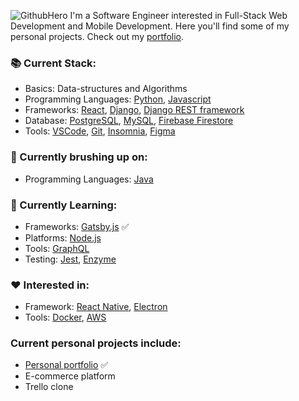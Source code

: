  ![GithubHero](https://user-images.githubusercontent.com/9547354/91645422-4d4b0480-ea1b-11ea-9070-b7c8b162f5a4.png)
I'm a Software Engineer interested in Full-Stack Web Development and Mobile Development. Here you'll find some of my personal projects.
Check out my [portfolio](https://codebyfernanda.tech). 

### :books: Current Stack:

- Basics: Data-structures and Algorithms
- Programming Languages: [Python](https://www.python.org/), [Javascript](https://www.javascript.com/)
- Frameworks: [React](https://reactjs.org/), [Django](https://www.djangoproject.com/), [Django REST framework](https://www.django-rest-framework.org/)
- Database: [PostgreSQL](https://www.postgresql.org/), [MySQL](https://www.mysql.com/), [Firebase Firestore](https://firebase.google.com/)
- Tools: [VSCode](https://code.visualstudio.com/), [Git](https://www.github.com/), [Insomnia](https://insomnia.rest/), [Figma](https://www.figma.com/)

### :art: Currently brushing up on:

- Programming Languages: [Java](https://www.java.com/en/)

### :dart: Currently Learning:

- Frameworks: [Gatsby.js](https://www.gatsbyjs.org/) :white_check_mark:
- Platforms: [Node.js](https://nodejs.org/en/)
- Tools: [GraphQL](https://graphql.org/)
- Testing: [Jest](https://jestjs.io/), [Enzyme](https://enzymejs.github.io/enzyme/)

### :hearts: Interested in:

- Framework: [React Native](https://reactnative.dev/), [Electron](https://www.electronjs.org/)
- Tools: [Docker](https://www.docker.com/), [AWS](https://aws.amazon.com/)

### Current personal projects include:

- [Personal portfolio](https://codebyfernanda.tech) :white_check_mark:
- E-commerce platform
- Trello clone

